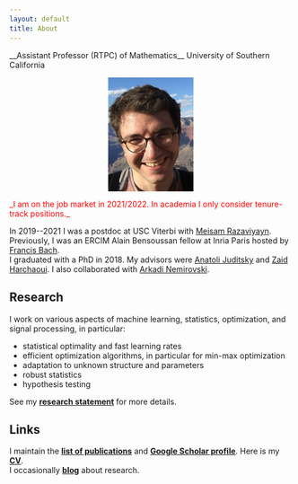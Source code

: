 ```yaml
---
layout: default
title: About
---
```


<span align="center">
__Assistant Professor (RTPC) of Mathematics__  
University of Southern California  
</span>

<p align = "center">
<img src="photoGrandCanyon-cropped-stronger.jpg" alt="Getty museum" width="30%" align="center" hspace="20">
</p>
  
<span style="color:red;">
_I am on the job market in 2021/2022. In academia I only consider tenure-track positions._  
</span>  
  
In 2019--2021 I was a postdoc at USC Viterbi with [Meisam Razaviyayn](https://sites.usc.edu/razaviyayn/research/). Previously, I was an ERCIM Alain Bensoussan fellow at Inria Paris hosted by [Francis Bach](https://www.di.ens.fr/~fbach/).  
I graduated with a PhD in 2018. My advisors were [Anatoli Juditsky](https://ljk.imag.fr/membres/Anatoli.Iouditski/) and [Zaid Harchaoui](http://faculty.washington.edu/zaid/index.html). I also collaborated with [Arkadi Nemirovski](https://www2.isye.gatech.edu/~nemirovs/).
<br />
  
## Research ##

I work on various aspects of machine learning, statistics, optimization, and signal processing, in particular:  
* statistical optimality and fast learning rates
* efficient optimization algorithms, in particular for min-max optimization
* adaptation to unknown structure and parameters
* robust statistics
* hypothesis testing

See my [__research statement__](assets/research_statement.pdf) for more details.

## Links ##

I maintain the [__list of publications__](/papers) and [__Google Scholar profile__](https://scholar.google.fr/citations?user=2IvZJ3cAAAAJ&hl=en). Here is my [__CV__](assets/dmitrii_ostrovskii_CV.pdf).  
I occasionally [__blog__](https://ostrodmit.github.io/blog/) about research.
